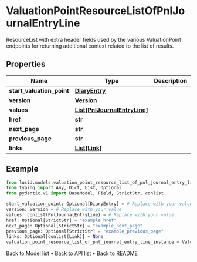# ValuationPointResourceListOfPnlJournalEntryLine

ResourceList with extra header fields used by the various ValuationPoint endpoints for returning additional context related to the list of results.
## Properties
Name | Type | Description | Notes
------------ | ------------- | ------------- | -------------
**start_valuation_point** | [**DiaryEntry**](DiaryEntry.md) |  | [optional] 
**version** | [**Version**](Version.md) |  | 
**values** | [**List[PnlJournalEntryLine]**](PnlJournalEntryLine.md) |  | 
**href** | **str** |  | [optional] 
**next_page** | **str** |  | [optional] 
**previous_page** | **str** |  | [optional] 
**links** | [**List[Link]**](Link.md) |  | [optional] 
## Example

```python
from lusid.models.valuation_point_resource_list_of_pnl_journal_entry_line import ValuationPointResourceListOfPnlJournalEntryLine
from typing import Any, Dict, List, Optional
from pydantic.v1 import BaseModel, Field, StrictStr, conlist

start_valuation_point: Optional[DiaryEntry] = # Replace with your value
version: Version = # Replace with your value
values: conlist(PnlJournalEntryLine) = # Replace with your value
href: Optional[StrictStr] = "example_href"
next_page: Optional[StrictStr] = "example_next_page"
previous_page: Optional[StrictStr] = "example_previous_page"
links: Optional[conlist(Link)] = None
valuation_point_resource_list_of_pnl_journal_entry_line_instance = ValuationPointResourceListOfPnlJournalEntryLine(start_valuation_point=start_valuation_point, version=version, values=values, href=href, next_page=next_page, previous_page=previous_page, links=links)

```

[Back to Model list](../README.md#documentation-for-models) &#8226; [Back to API list](../README.md#documentation-for-api-endpoints) &#8226; [Back to README](../README.md)

